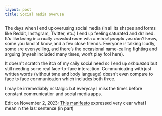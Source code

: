 ```yaml
---
layout: post
title: Social media overuse
---
```


The days when I end up overusing social media (in all its shapes and forms like Reddit, Instagram, Twitter, etc.) I end up feeling saturated and drained. It's like being in a really crowded room with a mix of people you don't know, some you kind of know, and a few close friends. Everyone is talking loudly, some are even yelling, and there's the occasional name-calling fighting and arguing (myself included many times, won't play fool here).

It doesn't scratch the itch of my daily social need so I end up _exhausted_ but still needing some real face-to-face interaction. Communicating with just written words (without tone and body language) doesn't even compare to face to face communication which includes both three.

I may be irremediably nostalgic but everyday I miss the times before constant communication and social media apps.

Edit on November 2, 2023: [This manifesto](https://flamedfury.com/manifesto/#the-old-web) expressed very clear what I mean in the last sentence (in part)